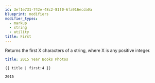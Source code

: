 ```yaml
---
id: 3ef1e731-742e-48c2-81f0-6fa916ecda0a
blueprint: modifiers
modifier_types:
  - markup
  - string
  - utility
title: First
---
```

Returns the first X characters of a string, where X is any positive integer.

```yaml
title: 2015 Year Books Photos
```

```
{{ title | first:4 }}
```

```html
2015
```

